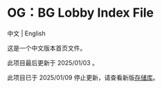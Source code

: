 # OG：BG Lobby Index File

中文 | English

这是一个中文版本首页文件。

此项目最后更新于 2025/01/03 。

此项目已于 2025/01/09 停止更新，请查看新版[存储库](https://github.com/wtbdev/pg2017_temp_ui)。
